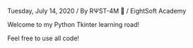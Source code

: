 Tuesday, July 14, 2020 /
By RΨST-4M 🚀 /
EightSoft Academy

Welcome to my Python Tkinter learning road!

Feel free to use all code!

